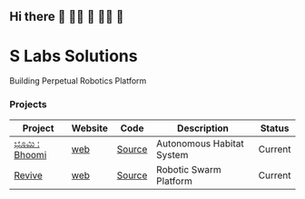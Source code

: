 ## Hi there 👋 🙋‍♀️ 🧙 👩‍💻 🌈

# S Labs Solutions

Building Perpetual Robotics Platform

### Projects

| Project | Website | Code | Description | Status |
|---|---|---|---|---|
| [ಭೂಮಿ : Bhoomi](https://github.com/slabstech/bhoomi)|  [web](https://mangala.earth) |  [Source](https://github.com/slabstech/bhoomi) | Autonomous Habitat System | Current |
| [Revive ](https://github.com/slabstech/revive)|  [web](https://slabstech.com/revive/) |  [Source](https://github.com/slabstech/revive) | Robotic Swarm Platform | Current |
